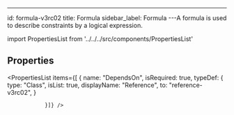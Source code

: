--- 
id: formula-v3rc02 
title: Formula 
sidebar_label: Formula 
---A formula is used to describe constraints by a logical expression.

import PropertiesList from '../../../src/components/PropertiesList' 

## Properties 

<PropertiesList items={[ 
{
                    name: "DependsOn",
                    isRequired: true,
                    typeDef: 
    {
        type: "Class",
        isList: true,
        displayName: "Reference",
        to: "reference-v3rc02",
    }
    
                }]} /> 
 
